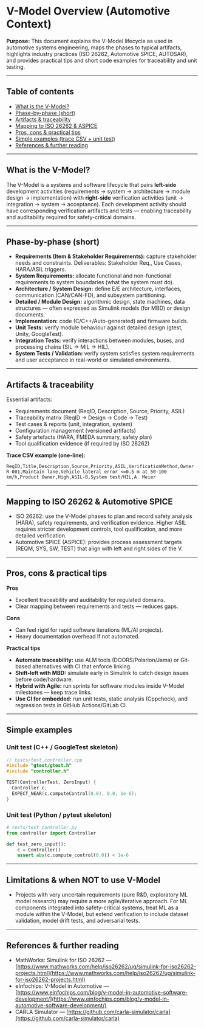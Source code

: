 # V-Model Overview (Automotive Context)

**Purpose:** This document explains the V-Model lifecycle as used in automotive systems engineering, maps the phases to typical artifacts, highlights industry practices (ISO 26262, Automotive SPICE, AUTOSAR), and provides practical tips and short code examples for traceability and unit testing.

---

## Table of contents
- [What is the V-Model?](#what-is-the-v-model)
- [Phase-by-phase (short)](#phase-by-phase-short)
- [Artifacts & traceability](#artifacts--traceability)
- [Mapping to ISO 26262 & ASPICE](#mapping-to-iso-26262--aspice)
- [Pros, cons & practical tips](#pros-cons--practical-tips)
- [Simple examples (trace CSV + unit test)](#simple-examples-trace-csv--unit-test)
- [References & further reading](#references--further-reading)

---

## What is the V-Model?
The V-Model is a systems and software lifecycle that pairs **left-side** development activities (requirements → system → architecture → module design → implementation) with **right-side** verification activities (unit → integration → system → acceptance). Each development activity should have corresponding verification artifacts and tests — enabling traceability and auditability required for safety-critical domains.

---

## Phase-by-phase (short)
- **Requirements (Item & Stakeholder Requirements):** capture stakeholder needs and constraints. Deliverables: Stakeholder Req., Use Cases, HARA/ASIL triggers.
- **System Requirements:** allocate functional and non-functional requirements to system boundaries (what the system must do).
- **Architecture / System Design:** define E/E architecture, interfaces, communication (CAN/CAN-FD), and subsystem partitioning.
- **Detailed / Module Design:** algorithmic design, state machines, data structures — often expressed as Simulink models (for MBD) or design documents.
- **Implementation:** code (C/C++/Auto-generated) and firmware builds.
- **Unit Tests:** verify module behaviour against detailed design (gtest, Unity, GoogleTest).
- **Integration Tests:** verify interactions between modules, buses, and processing chains (SIL → MIL → HIL).
- **System Tests / Validation:** verify system satisfies system requirements and user acceptance in real-world or simulated environments.

---

## Artifacts & traceability
Essential artifacts:
- Requirements document (ReqID, Description, Source, Priority, ASIL)
- Traceability matrix (ReqID → Design → Code → Test)
- Test cases & reports (unit, integration, system)
- Configuration management (versioned artifacts)
- Safety artefacts (HARA, FMEDA summary, safety plan)
- Tool qualification evidence (if required by ISO 26262)

**Trace CSV example (one-line):**
```csv
ReqID,Title,Description,Source,Priority,ASIL,VerificationMethod,Owner
R-001,Maintain lane,Vehicle lateral error <=0.5 m at 50-100 km/h,Product Owner,High,ASIL-B,System test/HIL,A. Meier
````

---

## Mapping to ISO 26262 & Automotive SPICE

* ISO 26262: use the V-Model phases to plan and record safety analysis (HARA), safety requirements, and verification evidence. Higher ASIL requires stricter development controls, tool qualification, and more detailed verification.
* Automotive SPICE (ASPICE): provides process assessment targets (REQM, SYS, SW, TEST) that align with left and right sides of the V.

---

## Pros, cons & practical tips

**Pros**

* Excellent traceability and auditability for regulated domains.
* Clear mapping between requirements and tests — reduces gaps.

**Cons**

* Can feel rigid for rapid software iterations (ML/AI projects).
* Heavy documentation overhead if not automated.

**Practical tips**

* **Automate traceability:** use ALM tools (DOORS/Polarion/Jama) or Git-based alternatives with CI that enforce linking.
* **Shift-left with MBD:** simulate early in Simulink to catch design issues before code/hardware.
* **Hybrid with Agile:** run sprints for software modules inside V-Model milestones — keep trace links.
* **Use CI for embedded:** run unit tests, static analysis (Cppcheck), and regression tests in GitHub Actions/GitLab CI.

---

## Simple examples

### Unit test (C++ / GoogleTest skeleton)

```cpp
// tests/test_controller.cpp
#include "gtest/gtest.h"
#include "controller.h"

TEST(ControllerTest, ZeroInput) {
  Controller c;
  EXPECT_NEAR(c.computeControl(0.0), 0.0, 1e-6);
}
```

### Unit test (Python / pytest skeleton)

```python
# tests/test_controller.py
from controller import Controller

def test_zero_input():
    c = Controller()
    assert abs(c.compute_control(0.0)) < 1e-6
```

---

## Limitations & when NOT to use V-Model

* Projects with very uncertain requirements (pure R\&D, exploratory ML model research) may require a more agile/iterative approach. For ML components integrated into safety-critical systems, treat ML as a module within the V-Model, but extend verification to include dataset validation, model drift tests, and adversarial tests.

---

## References & further reading

* MathWorks: Simulink for ISO 26262 — [https://www.mathworks.com/help/iso26262/ug/simulink-for-iso26262-projects.html](https://www.mathworks.com/help/iso26262/ug/simulink-for-iso26262-projects.html)
* eInfochips: V-Model in Automotive — [https://www.einfochips.com/blog/v-model-in-automotive-software-development/](https://www.einfochips.com/blog/v-model-in-automotive-software-development/)
* CARLA Simulator — [https://github.com/carla-simulator/carla](https://github.com/carla-simulator/carla)